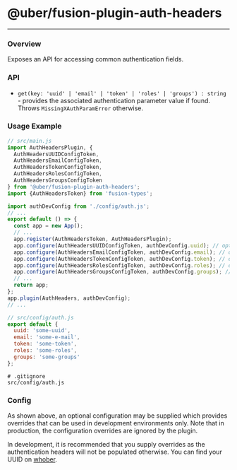 # @uber/fusion-plugin-auth-headers

---

### Overview

Exposes an API for accessing common authentication fields.

### API

* `get(key: 'uuid' | 'email' | 'token' | 'roles' | 'groups') : string` - provides the associated authentication parameter value if found.  Throws `MissingXAuthParamError` otherwise.

### Usage Example

```js
// src/main.js
import AuthHeadersPlugin, {
  AuthHeadersUUIDConfigToken,
  AuthHeadersEmailConfigToken,
  AuthHeadersTokenConfigToken,
  AuthHeadersRolesConfigToken,
  AuthHeadersGroupsConfigToken
} from '@uber/fusion-plugin-auth-headers';
import {AuthHeadersToken} from 'fusion-types';

import authDevConfig from './config/auth.js';
// ...
export default () => {
  const app = new App();
  // ...
  app.register(AuthHeadersToken, AuthHeadersPlugin);
  app.configure(AuthHeadersUUIDConfigToken, authDevConfig.uuid); // optional
  app.configure(AuthHeadersEmailConfigToken, authDevConfig.email); // optional
  app.configure(AuthHeadersTokenConfigToken, authDevConfig.token); // optional
  app.configure(AuthHeadersRolesConfigToken, authDevConfig.roles); // optional
  app.configure(AuthHeadersGroupsConfigToken, authDevConfig.groups); // optional
  // ...
  return app;
};
app.plugin(AuthHeaders, authDevConfig);
// ...

// src/config/auth.js
export default {
  uuid: 'some-uuid',
  email: 'some-e-mail',
  token: 'some-token',
  roles: 'some-roles',
  groups: 'some-groups'
};
```

```
# .gitignore
src/config/auth.js
```

### Config

As shown above, an optional configuration may be supplied which provides overrides that can be used in development environments only.  Note that in production, the configuration overrides are ignored by the plugin.

In development, it is recommended that you supply overrides as the authentication headers will not be populated otherwise.  You can find your UUID on [whober](https://whober.uberinternal.com/).
